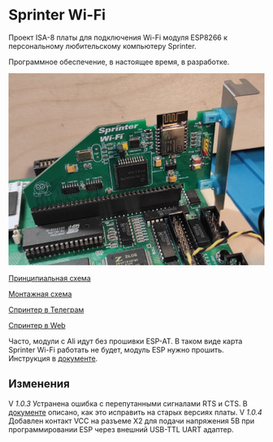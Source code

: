 # Sprinter Wi-Fi

Проект ISA-8 платы для подключения Wi-Fi модуля ESP8266 к персональному любительскому компьютеру Sprinter.

Программное обеспечение, в настоящее время, в разработке.

![image](Export/sprinter-esp.jpg)

[Принципиальная схема](Export/Schematic_Sprinter-ESP_v1.0.3.pdf)

[Монтажная схема](Export/PCB_Sprinter-ESP-v1.0.3.pdf)

[Спринтер в Телеграм](https://t.me/zx_sprinter)

[Спринтер в Web](https://www.sprinter.ru/)

Часто, модули с Ali идут без прошивки ESP-AT. В таком виде карта Sprinter Wi-Fi работать не будет, модуль ESP нужно прошить. Инструкция в [документе](Docs/ESP-module-flashing.pdf).

## Изменения
V *1.0.3* Устранена ошибка с перепутанными сигналами RTS и CTS. В [документе](Docs/rts-cts-fix.pdf) описано, как это исправить на старых версиях платы.
V *1.0.4* Добавлен контакт VCC на разъеме X2 для подачи напряжения 5В при программировании ESP через внешний USB-TTL UART адаптер.
